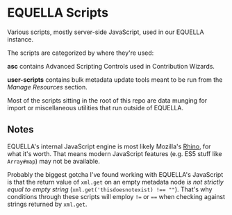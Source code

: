 # EQUELLA Scripts

Various scripts, mostly server-side JavaScript, used in our EQUELLA instance.

The scripts are categorized by where they're used:

**asc** contains Advanced Scripting Controls used in Contribution Wizards.

**user-scripts** contains bulk metadata update tools meant to be run from the _Manage Resources_ section.

Most of the scripts sitting in the root of this repo are data munging for import or miscellaneous utilities that run outside of EQUELLA.

## Notes

EQUELLA's internal JavaScript engine is most likely Mozilla's [Rhino](https://developer.mozilla.org/en-US/docs/Mozilla/Projects/Rhino), for what it's worth. That means modern JavaScript features (e.g. ES5 stuff like `Array#map`) may not be available.

Probably the biggest gotcha I've found working with EQUELLA's JavaScript is that the return value of `xml.get` on an empty metadata node _is not strictly equal to empty string_ (`xml.get('thisdoesnotexist) !== ""`). That's why conditions through these scripts will employ `!=` or `==` when checking against strings returned by `xml.get`.
